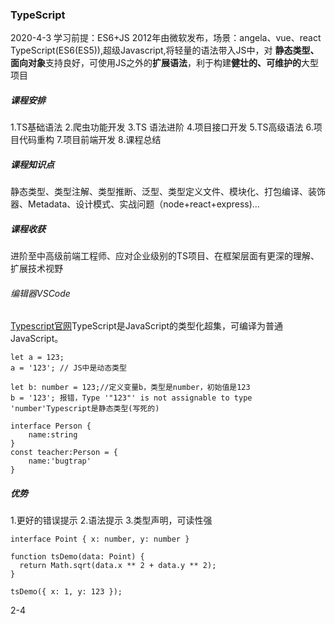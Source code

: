 ### TypeScript
2020-4-3
学习前提：ES6+JS
2012年由微软发布，场景：angela、vue、react
TypeScript(ES6(ES5)),超级Javascript,将轻量的语法带入JS中，对
**静态类型、面向对象**支持良好，可使用JS之外的**扩展语法**，利于构建**健壮的、可维护的**大型项目
##### 课程安排
1.TS基础语法
2.爬虫功能开发
3.TS 语法进阶
4.项目接口开发
5.TS高级语法
6.项目代码重构
7.项目前端开发
8.课程总结
##### 课程知识点
静态类型、类型注解、类型推断、泛型、类型定义文件、模块化、打包编译、装饰器、Metadata、设计模式、实战问题（node+react+express)…
##### 课程收获
进阶至中高级前端工程师、应对企业级别的TS项目、在框架层面有更深的理解、扩展技术视野
###### 编辑器VSCode
[Typescript官网](https://www.typescriptlang.org/)TypeScript是JavaScript的类型化超集，可编译为普通JavaScript。
```
let a = 123;
a = '123'; // JS中是动态类型

let b: number = 123;//定义变量b，类型是number，初始值是123
b = '123'; 报错，Type '"123"' is not assignable to type 'number'Typescript是静态类型(写死的)

interface Person {
    name:string
}
const teacher:Person = {
    name:'bugtrap'
}
```
##### 优势
1.更好的错误提示
2.语法提示
3.类型声明，可读性强
```
interface Point { x: number, y: number }

function tsDemo(data: Point) {
  return Math.sqrt(data.x ** 2 + data.y ** 2);
}

tsDemo({ x: 1, y: 123 });
```

2-4